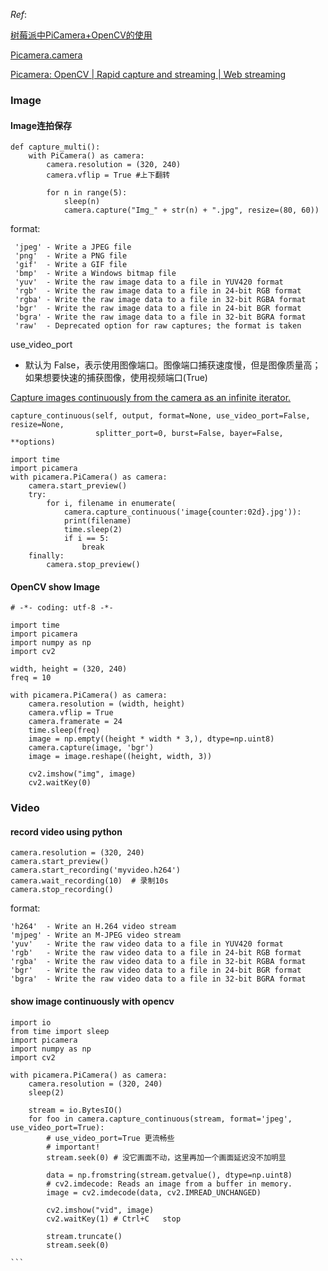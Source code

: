 *Ref*:

[树莓派中PiCamera+OpenCV的使用](https://blog.csdn.net/u012005313/article/details/70244747)

[Picamera.camera](http://picamera.readthedocs.io/en/release-1.13/_modules/picamera/camera.html#PiCamera.capture)

[Picamera: OpenCV | Rapid capture and streaming | Web streaming](http://picamera.readthedocs.io/en/release-1.13/recipes2.html)

### Image

#### Image连拍保存
```
def capture_multi():
    with PiCamera() as camera:
        camera.resolution = (320, 240)
        camera.vflip = True #上下翻转

        for n in range(5):
            sleep(n)
            camera.capture("Img_" + str(n) + ".jpg", resize=(80, 60))
```
format:

     'jpeg' - Write a JPEG file
     'png'  - Write a PNG file
     'gif'  - Write a GIF file
     'bmp'  - Write a Windows bitmap file
     'yuv'  - Write the raw image data to a file in YUV420 format
     'rgb'  - Write the raw image data to a file in 24-bit RGB format
     'rgba' - Write the raw image data to a file in 32-bit RGBA format
     'bgr'  - Write the raw image data to a file in 24-bit BGR format
     'bgra' - Write the raw image data to a file in 32-bit BGRA format
     'raw'  - Deprecated option for raw captures; the format is taken

use_video_port 

- 默认为 False，表示使用图像端口。图像端口捕获速度慢，但是图像质量高；
如果想要快速的捕获图像，使用视频端口(True)


[Capture images continuously from the camera as an infinite iterator.](http://picamera.readthedocs.io/en/release-1.13/_modules/picamera/camera.html#PiCamera.capture_continuous)
```
capture_continuous(self, output, format=None, use_video_port=False, resize=None,
                   splitter_port=0, burst=False, bayer=False, **options)
                   
import time
import picamera
with picamera.PiCamera() as camera:
    camera.start_preview()
    try:
        for i, filename in enumerate(
            camera.capture_continuous('image{counter:02d}.jpg')):
            print(filename)
            time.sleep(2)
            if i == 5:
                break
    finally:
        camera.stop_preview()                   
```

#### OpenCV show Image
```
# -*- coding: utf-8 -*-

import time
import picamera
import numpy as np
import cv2

width, height = (320, 240)
freq = 10

with picamera.PiCamera() as camera:
    camera.resolution = (width, height)
    camera.vflip = True
    camera.framerate = 24
    time.sleep(freq)
    image = np.empty((height * width * 3,), dtype=np.uint8)
    camera.capture(image, 'bgr')
    image = image.reshape((height, width, 3))

    cv2.imshow("img", image)
    cv2.waitKey(0)
```


### Video

#### record video using python
```
camera.resolution = (320, 240)
camera.start_preview()
camera.start_recording('myvideo.h264')
camera.wait_recording(10)  # 录制10s
camera.stop_recording()
```

format:

    'h264'  - Write an H.264 video stream
    'mjpeg' - Write an M-JPEG video stream
    'yuv'   - Write the raw video data to a file in YUV420 format
    'rgb'   - Write the raw video data to a file in 24-bit RGB format
    'rgba'  - Write the raw video data to a file in 32-bit RGBA format
    'bgr'   - Write the raw video data to a file in 24-bit BGR format
    'bgra'  - Write the raw video data to a file in 32-bit BGRA format
    
#### show image continuously with opencv
```
import io
from time import sleep
import picamera
import numpy as np
import cv2

with picamera.PiCamera() as camera:
    camera.resolution = (320, 240)
    sleep(2)

    stream = io.BytesIO()
    for foo in camera.capture_continuous(stream, format='jpeg', use_video_port=True):
        # use_video_port=True 更流畅些
        # important!
        stream.seek(0) # 没它画面不动，这里再加一个画面延迟没不加明显
        
        data = np.fromstring(stream.getvalue(), dtype=np.uint8)
        # cv2.imdecode: Reads an image from a buffer in memory.
        image = cv2.imdecode(data, cv2.IMREAD_UNCHANGED)

        cv2.imshow("vid", image)
        cv2.waitKey(1) # Ctrl+C   stop
     
        stream.truncate()
        stream.seek(0)
        
```  
